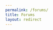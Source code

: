 ```yaml
---
permalink: /forums/
title: Forums
layout: redirect
---
```

<meta charset="utf-8">
<title>Redirecting to the Morpheus636 Forums</title>
<meta http-equiv="refresh" content="0; URL=https://github.com/Morpheus636/morpheus636.com/discussions">
<link rel="canonical" href="https://github.com/Morpheus636/morpheus636.com/discussions">
